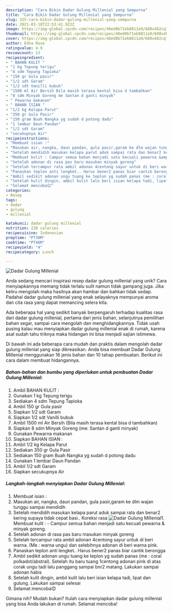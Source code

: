 ```yaml
---
description: "Cara Bikin Dadar Gulung Millenial yang Sempurna"
title: "Cara Bikin Dadar Gulung Millenial yang Sempurna"
slug: 325-cara-bikin-dadar-gulung-millenial-yang-sempurna
date: 2021-03-18T22:53:41.922Z
image: https://img-global.cpcdn.com/recipes/48ed0b71eb8811a9/680x482cq70/dadar-gulung-millenial-foto-resep-utama.jpg
thumbnail: https://img-global.cpcdn.com/recipes/48ed0b71eb8811a9/680x482cq70/dadar-gulung-millenial-foto-resep-utama.jpg
cover: https://img-global.cpcdn.com/recipes/48ed0b71eb8811a9/680x482cq70/dadar-gulung-millenial-foto-resep-utama.jpg
author: Edna Rose
ratingvalue: 4.9
reviewcount: 13
recipeingredient:
- " BAHAN KULIT "
- "1 kg Tepung terigu"
- "4 sdm Tepung Tapioka"
- "150 gr Gula pasir"
- "1/2 sdt Garam"
- "1/2 sdt Vanilli bubuk"
- "1500 ml Air Bersih Bila masih terasa kental bisa d tambahkan"
- "8 sdm Minyak Goreng me Santan d ganti minyak"
- " Pewarna makanan"
- " BAHAN ISIAN "
- "1/2 kg Kelapa Parut"
- "350 gr Gula Pasir"
- "150 gram Buah Nangka yg sudah d potong dadu"
- "1 lembar Daun Pandan"
- "1/2 sdt Garam"
- "secukupnya Air"
recipeinstructions:
- "Membuat isian :"
- "Masukan air, nangka, daun pandan, gula pasir,garam ke dlm wajan tunggu sampai mendidih"
- "Setelah mendidih masukan kelapa parut aduk sampai rata dan benar2 kering supaya tidak cepat basi.. Koreksi rasa"
- "Membuat kulit : Campur semua bahan menjadi satu kecuali pewarna &amp; minyak goreng."
- "Setelah adonan di rasa pas baru masukan minyak goreng"
- "Setelah tercampur rata ambil adonan 4centong sayur untuk di beri warna. (Me : warna ungu) dan selebihnya adonan di beri warna pink."
- "Panaskan teplon anti lengket.. Harus bener2 panas biar cantik berongga"
- "Ambil sedikit adonan ungu tuang ke teplon yg sudah panas (me : coral polkadot/abstral). Setelah itu baru tuang 1centong adonan pink di atas corak ungu tadi lalu panggang sampai bnr2 matang. Lakukan sampai adonan habis"
- "Setelah kulit dingin, ambil kulit lalu beri isian kelapa tadi, lipat dan gulung. Lakukan sampai selesai"
- "Selamat mencoba😊"
categories:
- Resep
tags:
- dadar
- gulung
- millenial

katakunci: dadar gulung millenial 
nutrition: 228 calories
recipecuisine: Indonesian
preptime: "PT30M"
cooktime: "PT46M"
recipeyield: "4"
recipecategory: Lunch

---
```



![Dadar Gulung Millenial](https://img-global.cpcdn.com/recipes/48ed0b71eb8811a9/680x482cq70/dadar-gulung-millenial-foto-resep-utama.jpg)

Anda sedang mencari inspirasi resep dadar gulung millenial yang unik? Cara menyiapkannya memang tidak terlalu sulit namun tidak gampang juga. Jika keliru mengolah maka hasilnya akan hambar dan bahkan tidak sedap. Padahal dadar gulung millenial yang enak selayaknya mempunyai aroma dan cita rasa yang dapat memancing selera kita.

Ada beberapa hal yang sedikit banyak berpengaruh terhadap kualitas rasa dari dadar gulung millenial, pertama dari jenis bahan, selanjutnya pemilihan bahan segar, sampai cara mengolah dan menghidangkannya. Tidak usah pusing kalau mau menyiapkan dadar gulung millenial enak di rumah, karena asal sudah tahu triknya maka hidangan ini bisa menjadi sajian istimewa.




Di bawah ini ada beberapa cara mudah dan praktis dalam mengolah dadar gulung millenial yang siap dikreasikan. Anda bisa membuat Dadar Gulung Millenial menggunakan 16 jenis bahan dan 10 tahap pembuatan. Berikut ini cara dalam membuat hidangannya.

<!--inarticleads1-->

##### Bahan-bahan dan bumbu yang diperlukan untuk pembuatan Dadar Gulung Millenial:

1. Ambil  BAHAN KULIT :
1. Gunakan 1 kg Tepung terigu
1. Sediakan 4 sdm Tepung Tapioka
1. Ambil 150 gr Gula pasir
1. Siapkan 1/2 sdt Garam
1. Siapkan 1/2 sdt Vanilli bubuk
1. Ambil 1500 ml Air Bersih (Bila masih terasa kental bisa d tambahkan)
1. Siapkan 8 sdm Minyak Goreng (me: Santan d ganti minyak)
1. Gunakan  Pewarna makanan
1. Siapkan  BAHAN ISIAN :
1. Ambil 1/2 kg Kelapa Parut
1. Sediakan 350 gr Gula Pasir
1. Sediakan 150 gram Buah Nangka yg sudah d potong dadu
1. Gunakan 1 lembar Daun Pandan
1. Ambil 1/2 sdt Garam
1. Siapkan secukupnya Air




<!--inarticleads2-->

##### Langkah-langkah menyiapkan Dadar Gulung Millenial:

1. Membuat isian :
1. Masukan air, nangka, daun pandan, gula pasir,garam ke dlm wajan tunggu sampai mendidih
1. Setelah mendidih masukan kelapa parut aduk sampai rata dan benar2 kering supaya tidak cepat basi.. Koreksi rasa
<img src="//assets-global.cpcdn.com/assets/icons/button_play-2c75c40dde080a61004c1f40b05d8f140eaff45d7e9e6481dc71c63d2e7c4909.png" alt="Dadar Gulung Millenial">1. Membuat kulit : - Campur semua bahan menjadi satu kecuali pewarna &amp; minyak goreng.
1. Setelah adonan di rasa pas baru masukan minyak goreng
1. Setelah tercampur rata ambil adonan 4centong sayur untuk di beri warna. (Me : warna ungu) dan selebihnya adonan di beri warna pink.
1. Panaskan teplon anti lengket.. Harus bener2 panas biar cantik berongga
1. Ambil sedikit adonan ungu tuang ke teplon yg sudah panas (me : coral polkadot/abstral). Setelah itu baru tuang 1centong adonan pink di atas corak ungu tadi lalu panggang sampai bnr2 matang. Lakukan sampai adonan habis
1. Setelah kulit dingin, ambil kulit lalu beri isian kelapa tadi, lipat dan gulung. Lakukan sampai selesai
1. Selamat mencoba😊




Gimana nih? Mudah bukan? Itulah cara menyiapkan dadar gulung millenial yang bisa Anda lakukan di rumah. Selamat mencoba!
